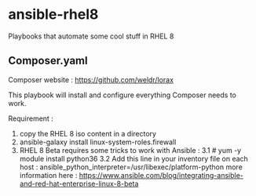# ansible-rhel8
Playbooks that automate some cool stuff in RHEL 8

Composer.yaml  
-------------------
Composer website : https://github.com/weldr/lorax

This playbook will install and configure everything Composer needs to work. 

Requirement : 
  1. copy the RHEL 8 iso content in a directory 
  2. ansible-galaxy install linux-system-roles.firewall
  3. RHEL 8 Beta requires some tricks to work with Ansible : 
       3.1 # yum -y module install python36
       3.2 Add this line in your inventory file on each host : ansible_python_interpreter=/usr/libexec/platform-python 
       more information here : https://www.ansible.com/blog/integrating-ansible-and-red-hat-enterprise-linux-8-beta 
       
